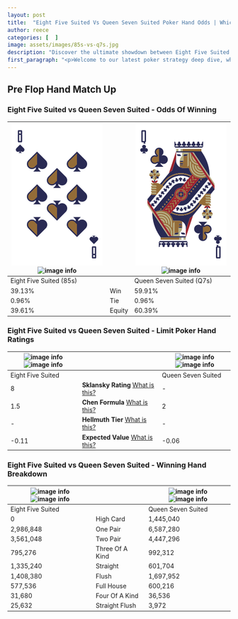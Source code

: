 ```yaml
---
layout: post
title:  "Eight Five Suited Vs Queen Seven Suited Poker Hand Odds | Which Is The Better Hand In Poker? A Complete Guide"
author: reece
categories: [  ]
image: assets/images/85s-vs-q7s.jpg
description: "Discover the ultimate showdown between Eight Five Suited and Queen Seven Suited in poker! Uncover the odds, strategies, and scenarios where one hand triumphs over the other. Get ready to up your poker game with this thrilling analysis."
first_paragraph: "<p>Welcome to our latest poker strategy deep dive, where we're pitting two distinct hands against each other in a high-stakes showdown: Eight Five Suited vs Queen Seven Suited.</p><p>In the dynamic world of poker, every decision counts, and knowing which hand holds the upper hand is key to your success at the table.</p><p>In this article, we'll dissect these two hands, explore the scenarios where one dominates the other, and equip you with the knowledge to make strategic choices that can tip the odds in your favor.</p><p>Get ready to unravel the intriguing dynamics of these poker hands and elevate your game to new heights.</p>"
---
```




[comment]: # (sp0)

## Pre Flop Hand Match Up

<div class="table hand-ratings" markdown="1"> 



### Eight Five Suited vs Queen Seven Suited - Odds Of Winning


    
| ![image info](assets/images/hand1/8.png) ![image info](assets/images/hand1/5s.png) |  | ![image info](assets/images/hand2/q.png) ![image info](assets/images/hand2/7s.png) |
| -------- | -------- | -------- |
| Eight Five Suited (85s) |  | Queen Seven Suited (Q7s) |
| 39.13% | Win | 59.91% |
| 0.96% | Tie | 0.96% |
| 39.61% | Equity | 60.39% |




[comment]: # (sp1)



### Eight Five Suited vs Queen Seven Suited - Limit Poker Hand Ratings


    
| ![image info](https://www.riverpairs.com/assets/images/hand1/8.png) ![image info](https://www.riverpairs.com/assets/images/hand1/5s.png) |  | ![image info](https://www.riverpairs.com/assets/images/hand2/q.png) ![image info](https://www.riverpairs.com/assets/images/hand2/7s.png) |
| -------- | -------- | -------- |
| Eight Five Suited |  | Queen Seven Suited |
| 8 | **Sklansky Rating** [What is this?](/sklansky-rating-explained) | - |
| 1.5 | **Chen Formula** [What is this?](/chen-formula-explained) | 2 |
| - | **Hellmuth Tier** [What is this?](/Hellmuth-tier-explained) | - |
| -0.11 | **Expected Value** [What is this?](/expected-value-explained) | -0.06 |




[comment]: # (sp2)



### Eight Five Suited vs Queen Seven Suited - Winning Hand Breakdown


    
| ![image info](https://www.riverpairs.com/assets/images/hand1/8.png) ![image info](https://www.riverpairs.com/assets/images/hand1/5s.png) |  | ![image info](https://www.riverpairs.com/assets/images/hand2/q.png) ![image info](https://www.riverpairs.com/assets/images/hand2/7s.png) |
| -------- | -------- | -------- |
| Eight Five Suited |  | Queen Seven Suited |
| 0 | High Card | 1,445,040 |
| 2,986,848 | One Pair | 6,587,280 |
| 3,561,048 | Two Pair | 4,447,296 |
| 795,276 | Three Of A Kind | 992,312 |
| 1,335,240 | Straight | 601,704 |
| 1,408,380 | Flush | 1,697,952 |
| 577,536 | Full House | 600,216 |
| 31,680 | Four Of A Kind | 36,536 |
| 25,632 | Straight Flush | 3,972 |




[comment]: # (sp3)



</div>

[comment]: # (sp4)



[comment]: # (sp5)

